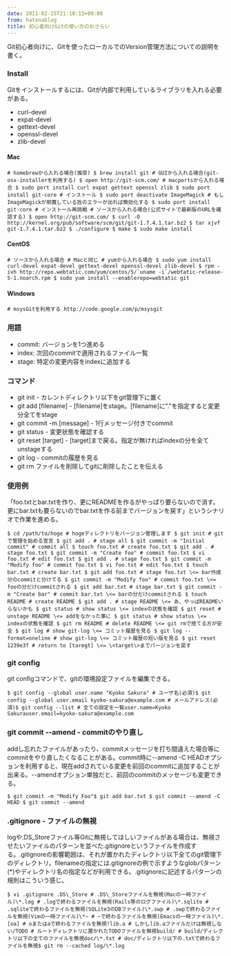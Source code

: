 ```yaml
---
date: 2011-02-15T21:10:13+09:00
from: hatenablog
title: 初心者向けGitの使い方のおさらい
---
```

Git初心者向けに、Gitを使ったローカルでのVersion管理方法についての説明を書く。

### Install

Gitをインストールするには、Gitが内部で利用しているライブラリを入れる必要がある。

- curl-devel
- expat-devel
- gettext-devel
- openssl-devel
- zlib-devel

#### Mac

```
# homebrewから入れる場合(推奨) $ brew install git # GUIから入れる場合(git-osx-installerを利用する) $ open http://git-scm.com/ # macportsから入れる場合 $ sudo port install curl expat gettext openssl zlib $ sudo port install git-core # インストール $ sudo port deactivate ImageMagick # もしImageMagickが邪魔している旨のエラーが出れば無効化する $ sudo port install git-core # インストール再挑戦 # ソースから入れる場合(公式サイトで最新版のURLを確認する) $ open http://git-scm.com/ $ curl -O http://kernel.org/pub/software/scm/git/git-1.7.4.1.tar.bz2 $ tar xjvf git-1.7.4.1.tar.bz2 $ ./configure $ make $ sudo make install
```

#### CentOS

```
# ソースから入れる場合 # Macと同じ # yumから入れる場合 $ sudo yum install curl-devel expat-devel gettext-devel openssl-devel zlib-devel $ rpm -ivh http://repo.webtatic.com/yum/centos/5/`uname -i`/webtatic-release-5-1.noarch.rpm $ sudo yum install --enablerepo=webtatic git
```

#### Windows

```
# msysGitを利用する http://code.google.com/p/msysgit
```

### 用語

- commit: バージョンを1つ進める
- index: 次回のcommitで適用されるファイル一覧
- stage: 特定の変更内容をindexに追加する

### コマンド

- git init - カレントディレクトリ以下をgit管理下に置く
- git add [filename] - [filename]をstage。[filename]に"."を指定すると変更分全てをstage
- git commit -m [message] - 1行メッセージ付きでcommit
- git status - 変更状態を確認する
- git reset [target] - [target]まで戻る。指定が無ければindexの分を全てunstageする
- git log - commitの履歴を見る
- git rm ファイルを削除してgitに削除したことを伝える

### 使用例

「foo.txtとbar.txtを作り、更にREADMEを作るがやっぱり要らないので消す。更にbar.txtも要らないのでbar.txtを作る前までバージョンを戻す」というシナリオで作業を進める。

```
$ cd /path/to/hoge # hogeディレクトリをバージョン管理します $ git init # gitで管理を始める宣言 $ git add . # stage all $ git commit -m "Initial commit" # commit all $ touch foo.txt # create foo.txt $ git add . # stage foo.txt $ git commit -m "Create foo" # commit foo.txt $ vi foo.txt # edit foo.txt $ git add . # stage foo.txt $ git commit -m "Modify foo" # commit foo.txt $ vi foo.txt # edit foo.txt $ touch bar.txt # create bar.txt $ git add foo.txt # stage foo.txt \<= bar作成分のcommitと分けてる $ git commit -m "Modify foo" # commit foo.txt \<= fooの分だけcommitされる $ git add bar.txt # stage bar.txt $ git commit -m "Create bar" # commit bar.txt \<= barの分だけcommitされる $ touch README # create README $ git add . # stage README \<= あ、やっぱREADMEいらないかも $ git status # show status \<= indexの状態を確認 $ git reset # unstage README \<= addをなかった事に $ git status # show status \<= indexの状態を確認 $ git rm README # delete README \<= git rmで捨てる方が安全 $ git log # show git-log \<= コミット履歴を見る $ git log --format=oneline # show git-log \<= コミット履歴の短い版を見る $ git reset 1239e3f # return to [taregt] \<= \<target\>までバージョンを戻す
```

### git config

git configコマンドで、gitの環境設定ファイルを編集できる。

```
$ git config --global user.name "Kyoko Sakura" # ユーザ名(必須)$ git config --global user.email kyoko-sakura@example.com # メールアドレス(必須)$ git config --list # 全ての設定を一覧user.name=Kyoko Sakurauser.email=kyoko-sakura@example.com
```

### git commit --amend - commitのやり直し

addし忘れたファイルがあったり、commitメッセージを打ち間違えた場合等にcommitをやり直したくなることがある。commit時に--amend -C HEADオプションを利用すると、現在addされている変更を前回のcommitに追加することが出来る。--amendオプション単独だと、前回のcommitのメッセージも変更できる。

```
$ git commit -m "Modify Foo"$ git add bar.txt $ git commit --amend -C HEAD $ git commit --amend
```

### .gitignore - ファイルの無視

logや.DS\_Storeファイル等Gitに無視してほしいファイルがある場合は、無視させたいファイルのパターンを並べた.gitignoreというファイルを作成する。.gitignoreの影響範囲は、それが置かれたディレクトリ以下全てのgit管理下のディレクトリ。filenameの指定には.gitignoreの例で示すようなglobパターン(\*)やディレクトリ名の指定などが利用できる。.gitignoreに記述するパターンの規則はこういう感じ。

```
$ vi .gitignore .DS\_Store # .DS\_Storeファイルを無視(Macの一時ファイル)\*.log # .logで終わるファイルを無視(Rails等のログファイル)\*.sqlite # .sqliteで終わるファイルを無視(SQLite3のDBファイル)\*.swp # .swpで終わるファイルを無視(Vimの一時ファイル)\*~ # ~で終わるファイルを無視(Emacsの一時ファイル)\*.[oa] # oまたはaで終わるファイルを無視!lib.a # しかしlib.aファイルだけは無視しない/TODO # ルートディレクトリに置かれたTODOファイルを無視build/ # build/ディレクトリ以下の全てのファイルを無視doc/\*.txt # doc/ディレクトリ以下の.txtで終わるファイルを無視$ git rm --cached log/\*.log
```

